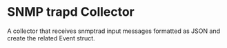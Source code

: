 # SNMP trapd Collector

A collector that receives snmptrad input messages formatted as JSON and create the related Event struct. 
